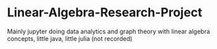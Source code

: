 # Linear-Algebra-Research-Project
Mainly jupyter doing data analytics and graph theory with linear algebra concepts, little java, little julia (not recorded)
